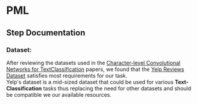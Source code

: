 # PML
## Step Documentation
### Dataset:
After reviewing the datasets used in the [Character-level Convolutional Networks for TextClassification](https://arxiv.org/pdf/1509.01626.pdf) papers,
we found that the [Yelp Reviews Dataset](https://www.yelp.com/dataset) satisfies most requirements for our task.<br/>
Yelp's dataset is a mid-sized dataset that could be used for various **Text-Classification** tasks thus replacing the need for other datasets
and should be compatible we our available resources. <br/>
  
